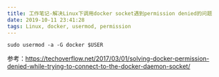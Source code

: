 ```yaml
---
title: 工作笔记-解决Linux下调用docker socket遇到permission denied的问题
date: 2019-10-11 23:41:28
tags: Linux, docker, usermod, permission
---
```


```(shell)
sudo usermod -a -G docker $USER
```

参考：<https://techoverflow.net/2017/03/01/solving-docker-permission-denied-while-trying-to-connect-to-the-docker-daemon-socket/>
